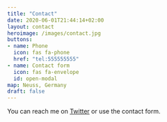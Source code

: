 ```yaml
---
title: "Contact"
date: 2020-06-01T21:44:14+02:00
layout: contact
heroimage: /images/contact.jpg
buttons:
- name: Phone
  icon: fas fa-phone
  href: "tel:555555555"
- name: Contact form
  icon: fas fa-envelope
  id: open-modal
map: Neuss, Germany
draft: false
---
```

You can reach me on [Twitter](https://twitter.com/devulrix) or use the contact form.

